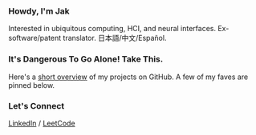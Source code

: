 <!-- 2022/12/19 -->
### Howdy, I'm Jak
Interested in ubiquitous computing, HCI, and neural interfaces. Ex-software/patent translator. 日本語/中文/Español.

### It's Dangerous To Go Alone! Take This.
Here's a [short overview](journey.md) of my projects on GitHub. A few of my faves are pinned below.

### Let's Connect
[LinkedIn](https://www.linkedin.com/in/jxcrw/) / [LeetCode](https://leetcode.com/jxcrw/)

<!-- <img width="30" align="right" alt="GitHub Mona" src="https://github.githubassets.com/images/mona-loading-default.gif"> -->

<!-- ────────────────────────────────────── Notes ───────────────────────────────────────
- Tracking: https://github.com/antonkomarev/github-profile-views-counter
- Super tracking: https://yhype.me/
-->


<!-- ────────────────────────────────────── 2022/03/03 ───────────────────────────────────────
### Howdy, I'm Jak
SDK/patent translator turned software engineer. Professional interests in ML, AI, and HCI (especially neural interfaces). Personal interests in [steno](https://github.com/jxcrw/sphk), [日本語/中文/Español](https://github.com/jxcrw/gengo), and pool.

### It's Dangerous To Go Alone! Take This.
Here's a [short map](journey.md) of my projects on GitHub. A few of my favorites are pinned below :) .

### Let's Connect
[LinkedIn](https://www.linkedin.com/in/jxcrw/) / [LeetCode](https://leetcode.com/jxcrw/) -->


<!-- ────────────────────────────────────── 2021/12/21 ───────────────────────────────────────
### Hi there! Here's a little about me...
I'm midway through a career pivot into software engineering, with special interests in ML, AI, and HCI. My superpowers include rapid self-learning and writing/coding at 200WPM+ with steno. Previously I spent 10+ years as a Japanese patent translator specializing in software and semiconductors.

- Python (Flask, pandas, matplotlib, Beautiful Soup, etc.), AHK, bash/zsh, Git/GitHub
- Java, HTML/CSS/JavaScript, C/C++, Lua
- Rust, Go, Scikit-Learn/Keras/TensorFlow/PyTorch, Django, React, Docker/Kubernetes
- IntelliJ IDEA + Sublime Text + Windows Terminal
- Windows + WSL > Linux (Manjaro) > macOS, Android > iOS
- 3D CAD (Alibre Design, SolidWorks), PCB design/layout (KiCad)
- Japanese (full professional proficiency), Spanish (limited working proficiency) -->
